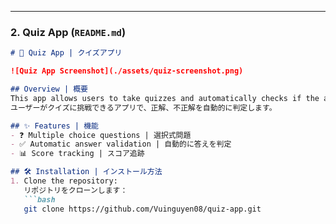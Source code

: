 
---

### **2. Quiz App (`README.md`)**

```markdown
# 📝 Quiz App | クイズアプリ

![Quiz App Screenshot](./assets/quiz-screenshot.png)

## Overview | 概要
This app allows users to take quizzes and automatically checks if the answers are correct or incorrect.  
ユーザーがクイズに挑戦できるアプリで、正解、不正解を自動的に判定します。

## ✨ Features | 機能
- ❓ Multiple choice questions | 選択式問題
- ✅ Automatic answer validation | 自動的に答えを判定
- 📊 Score tracking | スコア追跡

## 🛠 Installation | インストール方法
1. Clone the repository:  
   リポジトリをクローンします：
   ```bash
   git clone https://github.com/Vuinguyen08/quiz-app.git

